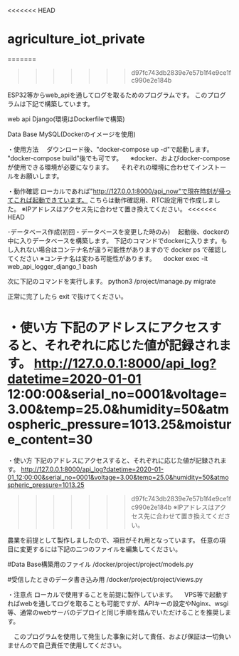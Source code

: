 <<<<<<< HEAD
# agriculture_iot_private
=======
>>>>>>> d97fc743db2839e7e57b1f4e9ce1fc990e2e184b

ESP32等からweb_apiを通してログを取るためのプログラムです。
このプログラムは下記で構築しています。

web api
  Django(環境はDockerfileで構築)
 
Data Base
  MySQL(Dockerのイメージを使用)
  
  
・使用方法
　ダウンロード後、"docker-compose up -d"で起動します。
  "docker-compose build"後でも可です。
　※docker、およびdocker-composeが使用できる環境が必要になります。
 　それぞれの環境に合わせてインストールをお願いします。
 
・動作確認
  ローカルであれば"http://127.0.0.1:8000/api_now"で現在時刻が帰ってこれば起動できています。
  こちらは動作確認用、RTC設定用で作成しました。
  ※IPアドレスはアクセス先に合わせて置き換えてください。
<<<<<<< HEAD

･データベース作成(初回・データベースを変更した時のみ)
　起動後、dockerの中に入りデータベースを構築します。
  下記のコマンドでdockerに入ります。もし入れない場合はコンテナ名が違う可能性がありますので docker ps で確認してください
  ※コンテナ名は変わる可能性があります。
　docker exec -it web_api_logger_django_1 bash

  次に下記のコマンドを実行します。
  python3 /project/manage.py migrate

  正常に完了したら exit で抜けてください。

・使い方
  下記のアドレスにアクセスすると、それぞれに応じた値が記録されます。
  http://127.0.0.1:8000/api_log?datetime=2020-01-01 12:00:00&serial_no=0001&voltage=3.00&temp=25.0&humidity=50&atmospheric_pressure=1013.25&moisture_content=30
=======
  
・使い方
  下記のアドレスにアクセスすると、それぞれに応じた値が記録されます。
  http://127.0.0.1:8000/api_log?datetime=2020-01-01_12:00:00&serial_no=0001&voltage=3.00&temp=25.0&humidity=50&atmospheric_pressure=1013.25
>>>>>>> d97fc743db2839e7e57b1f4e9ce1fc990e2e184b
  ※IPアドレスはアクセス先に合わせて置き換えてください。
  
  農業を前提として製作しましたので、項目がそれ用となっています。
  任意の項目に変更するには下記の二つのファイルを編集してください。
  
  #Data Base構築用のファイル
  /docker/project/project/models.py
  
  #受信したときのデータ書き込み用
  /docker/project/project/views.py

・注意点
  ローカルで使用することを前提に製作しています。
　VPS等で起動すればwebを通してログを取ることも可能ですが、APIキーの設定やNginx、wsgi等、通常のwebサーバのデプロイと同じ手順を踏んでいただけることを推奨します。
 
　このプログラムを使用して発生した事象に対して責任、および保証は一切負いませんので自己責任で使用してください。
